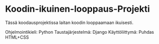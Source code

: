 # Koodin-ikuinen-looppaus-Projekti
Tässä koodausprojektissa laitan koodin looppaamaan ikuisesti.

Ohjelmointikieli: Python
Taustajärjestelmä: Django
Käyttöliittymä: Puhdas HTML+CSS
